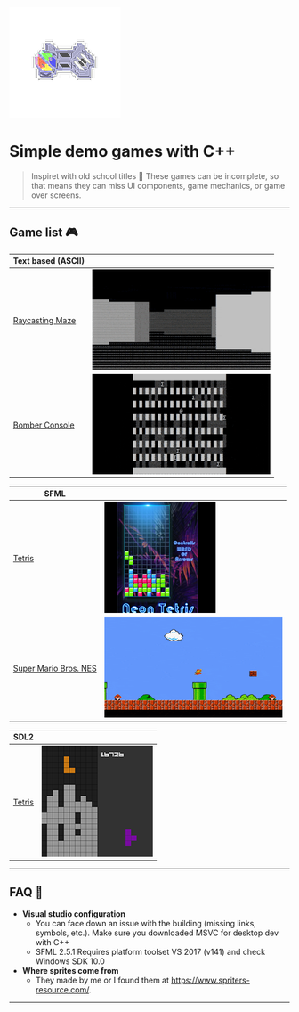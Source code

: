 ![](img/logo.png)

# Simple demo games with C++

> Inspiret with old school titles 🎲
> These games can be incomplete, so that means they can miss UI components, game mechanics, or game over screens.

---

## Game list 🎮

| Text based (ASCII) | |
| ------------- | ------------- | 
| [Raycasting Maze](ASCII/Rogesci) | ![](img/term_raycast.gif) |
| [Bomber Console](ASCII/BomberConsole) | ![](img/BomberConsole.gif) |


| SFML | |
| ------------- | ------------- | 
| [Tetris](SFML/NeonTetris) | ![](img/sfml_tetris.png) |
| [Super Mario Bros. NES](SFML/SuperMarioBros) | ![](img/SuperMarioBros.gif) |

| SDL2 | |
| ------------- | ------------- | 
| [Tetris](SDL2/Tetris) | ![](img/sdl2_tetris.png) |

---

## FAQ 🌟 

- **Visual studio configuration**
    - You can face down an issue with the building (missing links, symbols, etc.). Make sure you downloaded MSVC for desktop dev with C++
    - SFML 2.5.1 Requires platform toolset VS 2017 (v141) and check Windows SDK 10.0
- **Where sprites come from**
	- They made by me or I found them at https://www.spriters-resource.com/.
---
